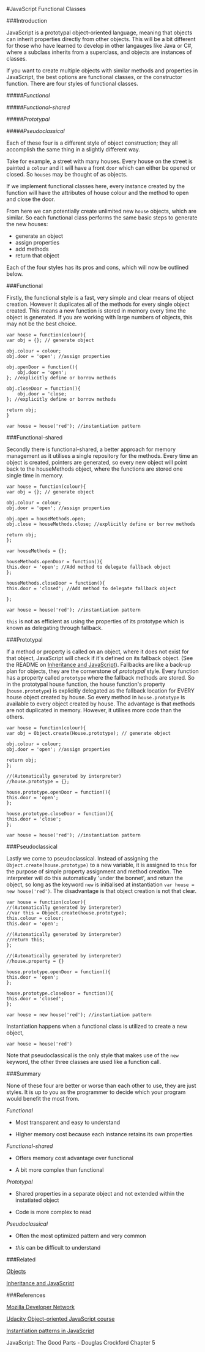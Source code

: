 #JavaScript Functional Classes

###Introduction

JavaScript is a prototypal object-oriented language, meaning that objects can inherit properties directly from other objects. This will be a bit different for those who have learned to develop in other langauges like Java or C#, where a subclass inherits from a superclass, and objects are instances of classes.

If you want to create multiple objects with similar methods and properties in JavaScript, the best options are functional classes, or the constructor function. There are four styles of functional classes.

#####*Functional*
 
#####*Functional-shared*

#####*Prototypal*

#####*Pseudoclassical*

Each of these four is a different style of object construction; they all accomplish the same thing in a slightly different way.

Take for example, a street with many houses. Every house on the street is painted a `colour` and it will have a front `door` which can either be opened or closed. So `houses` may be thought of as objects.

If we implement functional classes here, every instance created by the function will have the attributes of house colour and the method to open and close the door.

From here we can potentially create unlimited new `house` objects, which are similar. So each functional class performs the same basic steps to generate the new houses:

* 	generate an object
* 	assign properties
*	add methods
*	return that object

Each of the four styles has its pros and cons, which will now be outlined below.

###Functional

Firstly, the functional style is a fast, very simple and clear means of object creation. However it duplicates all of the methods for every single object created. This means a new function is stored in memory every time the object is generated.  If you are working with large numbers of objects, this may not be the best choice.



	var house = function(colour){
    var obj = {}; // generate object

    obj.colour = colour;
    obj.door = 'open'; //assign properties

    obj.openDoor = function(){
        obj.door = 'open';
    }; //explicitly define or borrow methods

    obj.closeDoor = function(){
        obj.door = 'close;
    }; //explicitly define or borrow methods

    return obj;
	}

	var house = house('red'); //instantiation pattern


###Functional-shared

Secondly there is functional-shared, a better approach for memory management as it utilises a single repository for the methods. Every time an object is created, pointers are generated, so every new object will point back to the houseMethods object, where the functions are stored one single time in memory.


	var house = function(colour){
    var obj = {}; // generate object

    obj.colour = colour;
    obj.door = 'open'; //assign properties

    obj.open = houseMethods.open;
    obj.close = houseMethods.close; //explicitly define or borrow methods

    return obj;
	};

	var houseMethods = {};

	houseMethods.openDoor = function(){
    this.door = 'open'; //Add method to delegate fallback object
	};

	houseMethods.closeDoor = function(){
    this.door = 'closed'; //Add method to delegate fallback object

	};

	var house = house('red'); //instantiation pattern

`this` is not as efficient as using the properties of its prototype which is known as delegating through fallback.

###Prototypal

If a method or property is called on an object, where it does not exist for that object, JavaScript will check if it's defined on its fallback object. (See the README on [Inheritance and JavaScript](https://github.com/codingforeveryone/READMEs/blob/master/JavaScript/inheritance-and-javascript.md)).  Fallbacks are like a back-up plan for objects, they are the cornerstone of *prototypal* style. Every function has a property called `prototype` where the fallback methods are stored. So in the prototypal house function, the house function's property (`house.prototype`) is explicitly delegated as the fallback location for EVERY house object created by house. So every method in `house.prototype` is available to every object created by house. The advantage is that methods are not duplicated in memory. However, it utilises more code than the others.

	var house = function(colour){
    var obj = Object.create(House.prototype); // generate object

    obj.colour = colour;
    obj.door = 'open'; //assign properties

    return obj;
	};

	//(Automatically generated by interpreter)
	//house.prototype = {};

	house.prototype.openDoor = function(){
    this.door = 'open';
	};

	house.prototype.closeDoor = function(){
    this.door = 'close';
	};

	var house = house('red'); //instantiation pattern


###Pseudoclassical

Lastly we come to pseudoclassical. Instead of assigning the `Object.create(house.prototype)` to a new variable, it is assigned to `this` for the purpose of simple property assignment and method creation. The interpreter will do this automatically 'under the bonnet', and return the object, so long as the keyword `new` is initialised at instantiation `var house = new house('red')`. The disadvantage is that object creation is not that clear.

	var house = function(colour){
    //(Automatically generated by interpreter)
    //var this = Object.create(house.prototype);
    this.colour = colour;
    this.door = 'open';

    //(Automatically generated by interpreter)
    //return this;
	};

	//(Automatically generated by interpreter)
	//house.property = {}

	house.prototype.openDoor = function(){
    this.door = 'open';
	};

	house.prototype.closeDoor = function(){
    this.door = 'closed';
	};

	var house = new house('red'); //instantiation pattern


Instantiation happens when a functional class is utilized to create a new object,

	var house = house('red')

Note that pseudoclassical is the only style that makes use of the `new` keyword, the other three classes are used like a function call.

###Summary

None of these four are better or worse than each other to use, they are just styles. It is up to you as the programmer to decide which your program would benefit the most from.

*Functional*

* Most transparent and easy to understand
 
* Higher memory cost because each instance retains its own properties

*Functional-shared*

* Offers memory cost advantage over functional

* A bit more complex than functional

*Prototypal*

* Shared properties in a separate object and not extended within the instatiated object

* Code is more complex to read

*Pseudoclassical*

* Often the most optimized pattern and very common

* *this* can be difficult to understand

###Related

[Objects](https://github.com/codingforeveryone/READMEs/blob/master/JavaScript/Objects.md)

[Inheritance and JavaScript](http://codingforeveryone.foundersandcoders.org/JavaScript/inheritance-and-javascript.html)

###References

[Mozilla Developer Network](https://developer.mozilla.org/en-US/docs/Web/JavaScript/Introduction_to_Object-Oriented_JavaScript)

[Udacity Object-oriented JavaScript course](https://www.udacity.com/course/object-oriented-javascript--ud015)

[Instantiation patterns in JavaScript](http://callmenick.com/post/instantiation-patterns-in-javascript)

JavaScript: The Good Parts - Douglas Crockford Chapter 5
